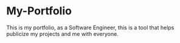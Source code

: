 # My-Portfolio
This is my portfolio, as a Software Engineer, this is a tool that helps publicize my projects and me with everyone.

